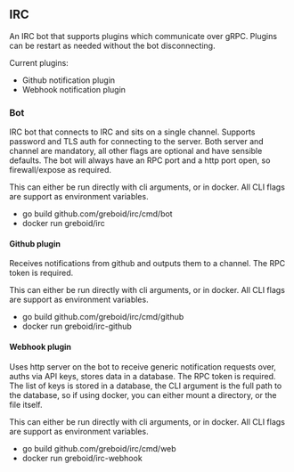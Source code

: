 ## IRC

An IRC bot that supports plugins which communicate over gRPC.  Plugins can be restart as needed without the
bot disconnecting.

Current plugins:
 - Github notification plugin
 - Webhook notification plugin
 
### Bot

IRC bot that connects to IRC and sits on a single channel.  Supports password and TLS auth for connecting to the server.
Both server and channel are mandatory, all other flags are optional and have sensible defaults.  The bot will always 
have an RPC port and a http port open, so firewall/expose as required.

This can either be run directly with cli arguments, or in docker.  All CLI flags are support as environment variables.

 - go build github.com/greboid/irc/cmd/bot
 - docker run greboid/irc

#### Github plugin

Receives notifications from github and outputs them to a channel.  The RPC token is required.

This can either be run directly with cli arguments, or in docker.  All CLI flags are support as environment variables.

 - go build github.com/greboid/irc/cmd/github
 - docker run greboid/irc-github

#### Webhook plugin

Uses http server on the bot to receive generic notification requests over, auths via API keys, stores data in a 
database.  The RPC token is required.  The list of keys is stored in a database, the CLI argument is the full path to
the database, so if using docker, you can either mount a directory, or the file itself.

This can either be run directly with cli arguments, or in docker.  All CLI flags are support as environment variables.

 - go build github.com/greboid/irc/cmd/web
 - docker run greboid/irc-webhook